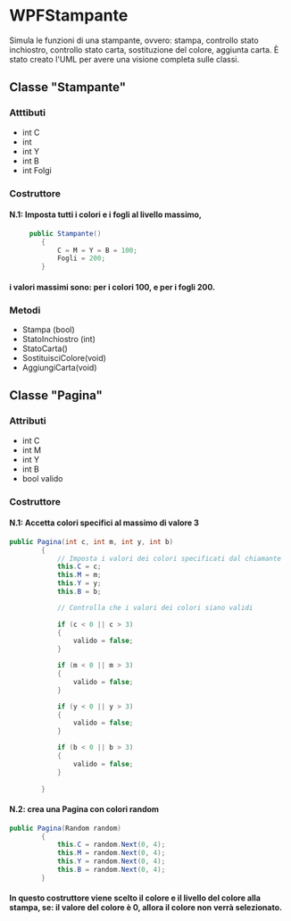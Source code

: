 # WPFStampante
Simula le funzioni di una stampante, ovvero: stampa, controllo stato inchiostro, controllo stato carta, sostituzione del colore, aggiunta carta.
È stato creato l'UML per avere una visione completa sulle classi.

## Classe "Stampante"
### Atttibuti
* int C
* int 
* int Y
* int B
* int Folgi
### Costruttore
#### N.1: Imposta tutti i colori e i fogli al livello massimo, 
``` c#
     public Stampante() 
        { 
            C = M = Y = B = 100;
            Fogli = 200;
        }
```
#### i valori massimi sono: per i colori 100, e per i fogli 200.
### Metodi
* Stampa (bool)
* StatoInchiostro (int)
* StatoCarta()
* SostituisciColore(void)
* AggiungiCarta(void)

## Classe "Pagina"
### Attributi
* int C
* int M
* int Y
* int B
* bool valido

### Costruttore
#### N.1: Accetta colori specifici al massimo di valore 3
``` c#
public Pagina(int c, int m, int y, int b)
        {
            // Imposta i valori dei colori specificati dal chiamante
            this.C = c;
            this.M = m;
            this.Y = y;
            this.B = b;

            // Controlla che i valori dei colori siano validi
            
            if (c < 0 || c > 3)
            {
                valido = false;
            }

            if (m < 0 || m > 3)
            {
                valido = false;
            }

            if (y < 0 || y > 3)
            {
                valido = false;
            }

            if (b < 0 || b > 3)
            {
                valido = false;
            }
            
        }
```
#### N.2: crea una Pagina con colori random
``` c#
public Pagina(Random random)
        {
            this.C = random.Next(0, 4);
            this.M = random.Next(0, 4);
            this.Y = random.Next(0, 4);
            this.B = random.Next(0, 4);
        }
``` 
#### In questo costruttore viene scelto il colore e il livello del colore alla stampa, se: il valore del colore è 0, allora il colore non verrà selezionato.
